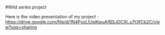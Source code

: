 #Wild series project

Here is the video presentation of my project :
https://drive.google.com/file/d/1N4PvuLfJqjKwuAfBSJDCXl_u7t3fCb2C/view?usp=sharing